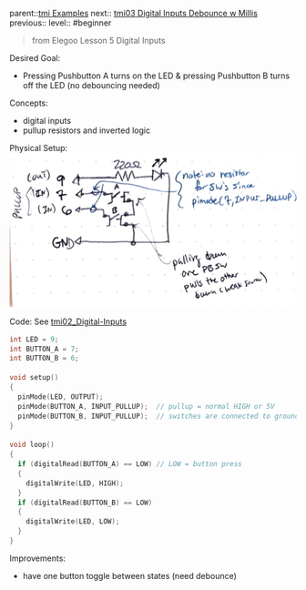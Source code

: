 parent::[tmi Examples](../../../tmi%20Examples.md)
next:: [tmi03 Digital Inputs Debounce w Millis](tmi03%20Digital%20Inputs%20Debounce%20w%20Millis.md)
previous::
level:: #beginner

>  from Elegoo Lesson 5 Digital Inputs

Desired Goal:
- Pressing Pushbutton A turns on the LED & pressing Pushbutton B turns off the LED (no debouncing needed)

Concepts:
- digital inputs
- pullup resistors and inverted logic

Physical Setup:
![](../attachments/IMG_7160.jpg)

Code:
See [tmi02_Digital-Inputs](tmi02_Digital-Inputs/tmi02_Digital-Inputs.ino)

``` c
int LED = 9;
int BUTTON_A = 7;
int BUTTON_B = 6;

void setup() 
{
  pinMode(LED, OUTPUT);
  pinMode(BUTTON_A, INPUT_PULLUP);  // pullup = normal HIGH or 5V   
  pinMode(BUTTON_B, INPUT_PULLUP);  // switches are connected to ground
}

void loop() 
{
  if (digitalRead(BUTTON_A) == LOW) // LOW = button press
  {
    digitalWrite(LED, HIGH);
  }
  if (digitalRead(BUTTON_B) == LOW)
  {
    digitalWrite(LED, LOW);
  }
}
```

Improvements:
- have one button toggle between states (need debounce)